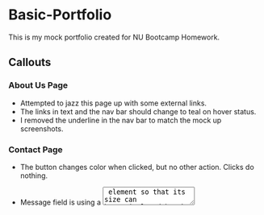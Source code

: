 # Basic-Portfolio
This is my mock portfolio created for NU Bootcamp Homework.

## Callouts    

### About Us Page

* Attempted to jazz this page up with some external links. 
* The links in text and the nav bar should change to teal on hover status. 
* I removed the underline in the nav bar to match the mock up screenshots.

### Contact Page

* The button changes color when clicked, but no other action. Clicks do nothing.

* Message field is using a <textarea> element so that its size can be manipulated by the viewer.


### Portfolio Page

* The placeholder thumbnnails don't click to new locations. Hover status changes the opacity for the thumbnails.

* There is a scroll option for main content, but both Firefox and Chrome appear to auto-hide the scroll eventhough it is using code to show it by default. 


